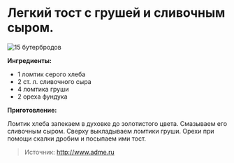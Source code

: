 # Легкий тост с грушей и сливочным сыром.

![15 бутербродов](/images/Kulinar/Salad/buter_010.jpg '15 бутербродов')

**Ингредиенты:**

- 1 ломтик серого хлеба
- 2 ст. л. сливочного сыра
- 4 ломтика груши
- 2 ореха фундука

**Приготовление:**

Ломтик хлеба запекаем в духовке до золотистого цвета. Смазываем его сливочным сыром. Сверху выкладываем ломтики груши. Орехи при помощи скалки дробим и посыпаем ими тост.

> Источник: http://www.adme.ru
